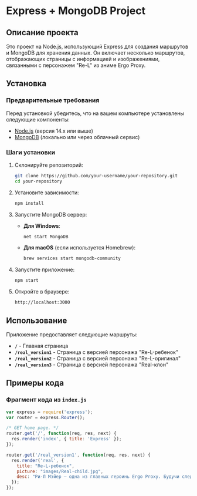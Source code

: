 # Express + MongoDB Project

## Описание проекта

Это проект на Node.js, использующий Express для создания маршрутов и MongoDB для хранения данных. Он включает несколько маршрутов, отображающих страницы с информацией и изображениями, связанными с персонажем "Re-L" из аниме Ergo Proxy.

## Установка

### Предварительные требования

Перед установкой убедитесь, что на вашем компьютере установлены следующие компоненты:

- [Node.js](https://nodejs.org/en/download/) (версия 14.x или выше)
- [MongoDB](https://www.mongodb.com/try/download/community) (локально или через облачный сервис)

### Шаги установки

1. Склонируйте репозиторий:
   ```bash
   git clone https://github.com/your-username/your-repository.git
   cd your-repository
   ```

2. Установите зависимости:
   ```bash
   npm install
   ```

3. Запустите MongoDB сервер:
   - **Для Windows**:
     ```bash
     net start MongoDB
     ```
   - **Для macOS** (если используется Homebrew):
     ```bash
     brew services start mongodb-community
     ```

4. Запустите приложение:
   ```bash
   npm start
   ```

5. Откройте в браузере:
   ```
   http://localhost:3000
   ```

## Использование

Приложение предоставляет следующие маршруты:

- **`/`** - Главная страница
- **`/real_version1`** - Страница с версией персонажа "Re-L-ребенок"
- **`/real_version2`** - Страница с версией персонажа "Re-L-оригинал"
- **`/real_version3`** - Страница с версией персонажа "Real-клон"

## Примеры кода

### Фрагмент кода из `index.js`

```javascript
var express = require('express');
var router = express.Router();

/* GET home page. */
router.get('/', function(req, res, next) {
  res.render('index', { title: 'Express' });
});

router.get('/real_version1', function(req, res, next) {
  res.render('real', {
    title: "Re-L-ребенок",
    picture: "images/Real-child.jpg",
    desc: "Ри-Л Мэйер — одна из главных героинь Ergo Proxy. Будучи следователем Бюро разведки в Ромдо, она подвергается нападению двух монстров и оказывается втянута в тайну Прокси. В конце концов она присоединяется к Винсенту Лоу и Пино в их поисках ответов."
  });
});
```
